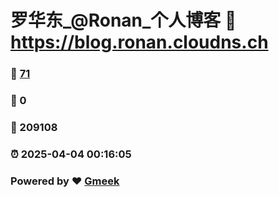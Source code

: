 # 罗华东_@Ronan_个人博客 :link: https://blog.ronan.cloudns.ch 
### :page_facing_up: [71](https://blog.ronan.cloudns.ch/tag.html) 
### :speech_balloon: 0 
### :hibiscus: 209108 
### :alarm_clock: 2025-04-04 00:16:05 
### Powered by :heart: [Gmeek](https://github.com/Meekdai/Gmeek)
